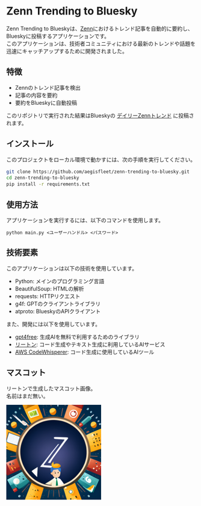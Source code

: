 # Zenn Trending to Bluesky

Zenn Trending to Blueskyは、[Zenn](https://zenn.dev/)におけるトレンド記事を自動的に要約し、Blueskyに投稿するアプリケーションです。  
このアプリケーションは、技術者コミュニティにおける最新のトレンドや話題を迅速にキャッチアップするために開発されました。

## 特徴

- Zennのトレンド記事を検出
- 記事の内容を要約
- 要約をBlueskyに自動投稿

このリポジトリで実行された結果はBlueskyの [デイリーZennトレンド](https://bsky.app/profile/dailyzenntrends.bsky.social) に投稿されます。

## インストール

このプロジェクトをローカル環境で動かすには、次の手順を実行してください。

```bash
git clone https://github.com/aegisfleet/zenn-trending-to-bluesky.git
cd zenn-trending-to-bluesky
pip install -r requirements.txt
```

## 使用方法

アプリケーションを実行するには、以下のコマンドを使用します。

```
python main.py <ユーザーハンドル> <パスワード>
```

## 技術要素

このアプリケーションは以下の技術を使用しています。

- Python: メインのプログラミング言語
- BeautifulSoup: HTMLの解析
- requests: HTTPリクエスト
- g4f: GPTのクライアントライブラリ
- atproto: BlueskyのAPIクライアント

また、開発には以下を使用しています。

- [gpt4free](https://github.com/xtekky/gpt4free): 生成AIを無料で利用するためのライブラリ
- [リートン](https://wrtn.jp/): コード生成やテキスト生成に利用しているAIサービス
- [AWS CodeWhisperer](https://aws.amazon.com/jp/codewhisperer/): コード生成に使用しているAIツール

## マスコット

リートンで生成したマスコット画像。  
名前はまだ無い。

<img src="images\mascot.png" width="50%">
